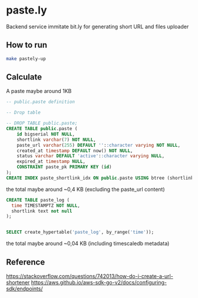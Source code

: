 # paste.ly
Backend service immitate bit.ly for generating short URL and files uploader

## How to run
``` bash
make pastely-up

```

## Calculate

A paste maybe around 1KB
``` sql
-- public.paste definition

-- Drop table

-- DROP TABLE public.paste;
CREATE TABLE public.paste (
	id bigserial NOT NULL,
	shortlink varchar(7) NOT NULL,
	paste_url varchar(255) DEFAULT ''::character varying NOT NULL,
	created_at timestamp DEFAULT now() NOT NULL,
	status varchar DEFAULT 'active'::character varying NULL,
	expired_at timestamp NULL,
	CONSTRAINT paste_pk PRIMARY KEY (id)
);
CREATE INDEX paste_shortlink_idx ON public.paste USING btree (shortlink);
```

the total maybe around ~0,4 KB (excluding the paste_url content)


``` sql
CREATE TABLE paste_log (
  time TIMESTAMPTZ NOT NULL,
  shortlink text not null
);


SELECT create_hypertable('paste_log', by_range('time'));
```

the total maybe around ~0,04 KB (including timescaledb metadata)

## Reference

https://stackoverflow.com/questions/742013/how-do-i-create-a-url-shortener
https://aws.github.io/aws-sdk-go-v2/docs/configuring-sdk/endpoints/